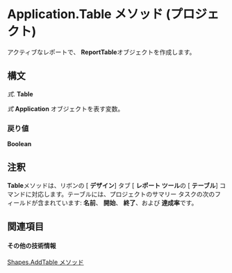 
# Application.Table メソッド (プロジェクト)
アクティブなレポートで、  **ReportTable**オブジェクトを作成します。

## 構文

 _式_. **Table**

 _式_ **Application** オブジェクトを表す変数。


### 戻り値

 **Boolean**


## 注釈

 **Table**メソッドは、リボンの [ **デザイン**] タブ [ **レポート ツール**の [ **テーブル**] コマンドに対応します。テーブルには、プロジェクトのサマリー タスクの次のフィールドが含まれています: **名前**、 **開始**、 **終了**、および **達成率**です。


## 関連項目


#### その他の技術情報


[Shapes.AddTable メソッド](d4f9942b-ebd5-20e6-c8d4-f7107d1e1eab.md)
